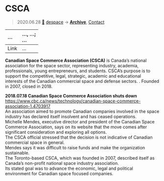 # CSCA
> 2020.06.28 [🚀](../index/index.md) [despace](index.md) → **[Archive](faq.md)**, [Contact](contact.md)

|…|…, …;<br> *…*|
|:--|:--|
|Link|…|

**Canadian Space Commerce Association (CSCA)** is Canada’s national association for the space sector, representing industry, academia, professionals, young entrepreneurs, and students. CSCA’s purpose is to support the competitive, legal, strategic, academic and educational interests of the Canadian commercial space and defense sectors. . Founded in 2007, closed in 2018.

<p style="page-break-after:always"> </p>

**2018.07.18 Canadian Space Commerce Association shuts down**  
<https://www.cbc.ca/news/technology/canadian-space-commerce-association-1.4703917>  
An association aimed to promote Canadian companies involved in the space industry has declared itself insolvent and has ceased operations.  
Michelle Mendes, executive director and president of the Canadian Space Commerce Association, says on its website that the move comes after significant consideration and exploring all options.  
The CSCA official stressed that the decision is not indicative of Canadian commercial space in general.  
Mendes says it was difficult to raise funds and make the organization sustainable.  
The Toronto-based CSCA, which was founded in 2007, described itself as Canada’s non-profit national space industry association.  
Its stated goal was to advance the economic, legal and political environment for Canadian space focused companies.

